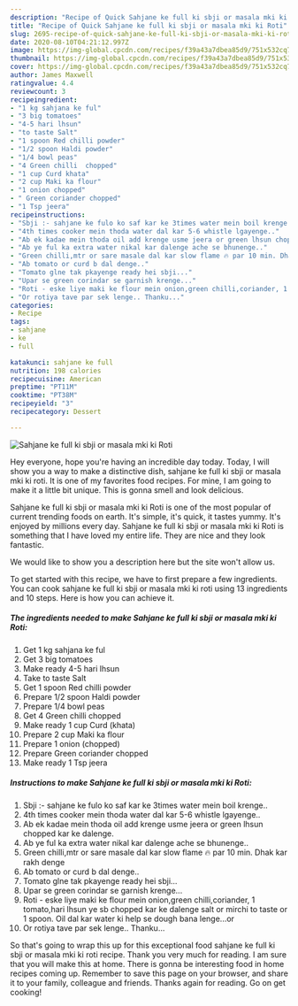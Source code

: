 ```yaml
---
description: "Recipe of Quick Sahjane ke full ki sbji or masala mki ki Roti"
title: "Recipe of Quick Sahjane ke full ki sbji or masala mki ki Roti"
slug: 2695-recipe-of-quick-sahjane-ke-full-ki-sbji-or-masala-mki-ki-roti
date: 2020-08-10T04:21:12.997Z
image: https://img-global.cpcdn.com/recipes/f39a43a7dbea85d9/751x532cq70/sahjane-ke-full-ki-sbji-or-masala-mki-ki-roti-recipe-main-photo.jpg
thumbnail: https://img-global.cpcdn.com/recipes/f39a43a7dbea85d9/751x532cq70/sahjane-ke-full-ki-sbji-or-masala-mki-ki-roti-recipe-main-photo.jpg
cover: https://img-global.cpcdn.com/recipes/f39a43a7dbea85d9/751x532cq70/sahjane-ke-full-ki-sbji-or-masala-mki-ki-roti-recipe-main-photo.jpg
author: James Maxwell
ratingvalue: 4.4
reviewcount: 3
recipeingredient:
- "1 kg sahjana ke ful"
- "3 big tomatoes"
- "4-5 hari lhsun"
- "to taste Salt"
- "1 spoon Red chilli powder"
- "1/2 spoon Haldi powder"
- "1/4 bowl peas"
- "4 Green chilli  chopped"
- "1 cup Curd khata"
- "2 cup Maki ka flour"
- "1 onion chopped"
- " Green coriander chopped"
- "1 Tsp jeera"
recipeinstructions:
- "Sbji :- sahjane ke fulo ko saf kar ke 3times water mein boil krenge.."
- "4th times cooker mein thoda water dal kar 5-6 whistle lgayenge.."
- "Ab ek kadae mein thoda oil add krenge usme jeera or green lhsun chopped kar ke dalenge."
- "Ab ye ful ka extra water nikal kar dalenge ache se bhunenge.."
- "Green chilli,mtr or sare masale dal kar slow flame 🔥 par 10 min. Dhak kar rakh denge"
- "Ab tomato or curd b dal denge.."
- "Tomato glne tak pkayenge ready hei sbji..."
- "Upar se green corindar se garnish krenge..."
- "Roti - eske liye maki ke flour mein onion,green chilli,coriander, 1 tomato,hari lhsun ye sb chopped kar ke dalenge salt or mirchi to taste or 1 spoon. Oil dal kar water ki help se dough bana lenge...or"
- "Or rotiya tave par sek lenge.. Thanku..."
categories:
- Recipe
tags:
- sahjane
- ke
- full

katakunci: sahjane ke full 
nutrition: 198 calories
recipecuisine: American
preptime: "PT11M"
cooktime: "PT38M"
recipeyield: "3"
recipecategory: Dessert

---
```



![Sahjane ke full ki sbji or masala mki ki Roti](https://img-global.cpcdn.com/recipes/f39a43a7dbea85d9/751x532cq70/sahjane-ke-full-ki-sbji-or-masala-mki-ki-roti-recipe-main-photo.jpg)

Hey everyone, hope you're having an incredible day today. Today, I will show you a way to make a distinctive dish, sahjane ke full ki sbji or masala mki ki roti. It is one of my favorites food recipes. For mine, I am going to make it a little bit unique. This is gonna smell and look delicious.

Sahjane ke full ki sbji or masala mki ki Roti is one of the most popular of current trending foods on earth. It's simple, it's quick, it tastes yummy. It's enjoyed by millions every day. Sahjane ke full ki sbji or masala mki ki Roti is something that I have loved my entire life. They are nice and they look fantastic.

We would like to show you a description here but the site won&#39;t allow us.


To get started with this recipe, we have to first prepare a few ingredients. You can cook sahjane ke full ki sbji or masala mki ki roti using 13 ingredients and 10 steps. Here is how you can achieve it.

<!--inarticleads1-->

##### The ingredients needed to make Sahjane ke full ki sbji or masala mki ki Roti:

1. Get 1 kg sahjana ke ful
1. Get 3 big tomatoes
1. Make ready 4-5 hari lhsun
1. Take to taste Salt
1. Get 1 spoon Red chilli powder
1. Prepare 1/2 spoon Haldi powder
1. Prepare 1/4 bowl peas
1. Get 4 Green chilli  chopped
1. Make ready 1 cup Curd (khata)
1. Prepare 2 cup Maki ka flour
1. Prepare 1 onion (chopped)
1. Prepare  Green coriander chopped
1. Make ready 1 Tsp jeera




<!--inarticleads2-->

##### Instructions to make Sahjane ke full ki sbji or masala mki ki Roti:

1. Sbji :- sahjane ke fulo ko saf kar ke 3times water mein boil krenge..
1. 4th times cooker mein thoda water dal kar 5-6 whistle lgayenge..
1. Ab ek kadae mein thoda oil add krenge usme jeera or green lhsun chopped kar ke dalenge.
1. Ab ye ful ka extra water nikal kar dalenge ache se bhunenge..
1. Green chilli,mtr or sare masale dal kar slow flame 🔥 par 10 min. Dhak kar rakh denge
1. Ab tomato or curd b dal denge..
1. Tomato glne tak pkayenge ready hei sbji...
1. Upar se green corindar se garnish krenge...
1. Roti - eske liye maki ke flour mein onion,green chilli,coriander, 1 tomato,hari lhsun ye sb chopped kar ke dalenge salt or mirchi to taste or 1 spoon. Oil dal kar water ki help se dough bana lenge...or
1. Or rotiya tave par sek lenge.. Thanku...




So that's going to wrap this up for this exceptional food sahjane ke full ki sbji or masala mki ki roti recipe. Thank you very much for reading. I am sure that you will make this at home. There is gonna be interesting food in home recipes coming up. Remember to save this page on your browser, and share it to your family, colleague and friends. Thanks again for reading. Go on get cooking!
